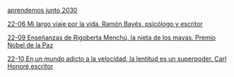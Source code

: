 
[aprendemos junto 2030](https://aprendemosjuntos.bbva.com/)

[22-06 Mi largo viaje por la vida. Ramón Bayés, psicólogo y escritor](https://www.youtube.com/watch?v=vSrjyUELkKM)

[22-09 Enseñanzas de Rigoberta Menchú, la nieta de los mayas. Premio Nobel de la Paz](https://www.youtube.com/watch?v=A8dM2NU8i_k)

[22-10 En un mundo adicto a la velocidad, la lentitud es un superpoder. Carl Honoré,escritor](https://www.youtube.com/watch?v=9OwXyBfKXdM)
